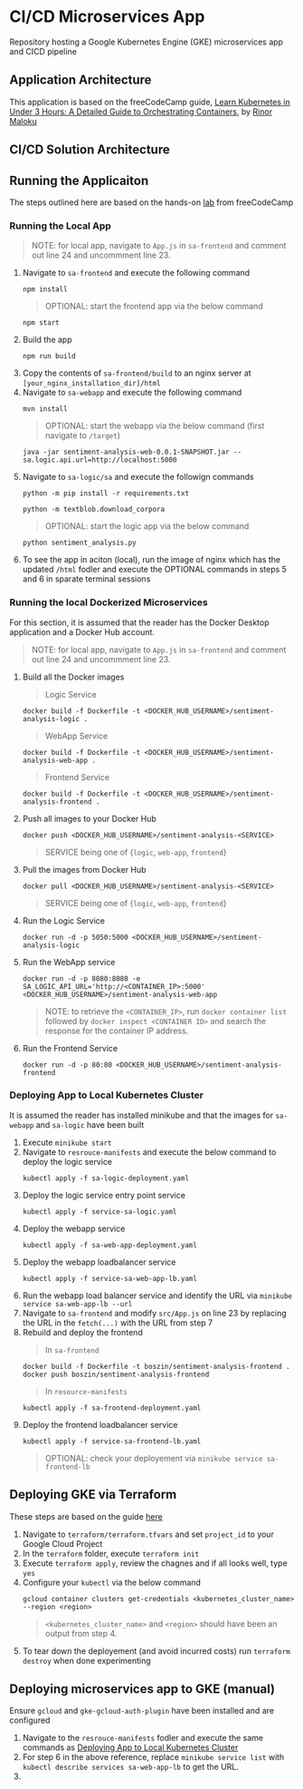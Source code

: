 # CI/CD Microservices App
Repository hosting a Google Kubernetes Engine (GKE) microservices app and CICD pipeline

## Application Architecture
This application is based on the freeCodeCamp guide, [Learn Kubernetes in Under 3 Hours: A Detailed Guide to Orchestrating Containers](https://www.freecodecamp.org/news/learn-kubernetes-in-under-3-hours-a-detailed-guide-to-orchestrating-containers-114ff420e882/), by [Rinor Maloku](https://www.freecodecamp.org/news/author/rinormaloku/)


## CI/CD Solution Architecture

## Running the Applicaiton
The steps outlined here are based on the hands-on [lab](https://www.freecodecamp.org/news/learn-kubernetes-in-under-3-hours-a-detailed-guide-to-orchestrating-containers-114ff420e882/) from freeCodeCamp
### Running the Local App
> NOTE: for local app, navigate to `App.js` in `sa-frontend` and comment out line 24 and uncommment line 23.
1. Navigate to `sa-frontend` and execute the following command
   ```
   npm install
   ```
   > OPTIONAL: start the frontend app via the below command
   ```
   npm start
   ```
2. Build the app
   ```
   npm run build
   ```
3. Copy the contents of `sa-frontend/build` to an nginx server at `[your_nginx_installation_dir]/html`
4. Navigate to `sa-webapp` and execute the following command
   ```
   mvn install
   ```
   > OPTIONAL: start the webapp via the below command  (first navigate to `/target`)
   ```
   java -jar sentiment-analysis-web-0.0.1-SNAPSHOT.jar --sa.logic.api.url=http://localhost:5000
   ```
5. Navigate to `sa-logic/sa` and execute the followign commands
    ```
    python -m pip install -r requirements.txt
    ```
    ```
    python -m textblob.download_corpora
    ```
    > OPTIONAL: start the logic app via the below command
    ```
    python sentiment_analysis.py
    ```
6. To see the app in aciton (local), run the image of nginx which has the updated `/html` fodler and execute the OPTIONAL commands in steps 5 and 6 in sparate terminal sessions

### Running the local Dockerized Microservices
For this section, it is assumed that the reader has the Docker Desktop application and a Docker Hub account.
> NOTE: for local app, navigate to `App.js` in `sa-frontend` and comment out line 24 and uncommment line 23.
1. Build all the Docker images
   > Logic Service
   ```
   docker build -f Dockerfile -t <DOCKER_HUB_USERNAME>/sentiment-analysis-logic .
   ```
   > WebApp Service
   ```
   docker build -f Dockerfile -t <DOCKER_HUB_USERNAME>/sentiment-analysis-web-app .
   ```
   > Frontend Service
   ```
   docker build -f Dockerfile -t <DOCKER_HUB_USERNAME>/sentiment-analysis-frontend .
   ```
2. Push all images to your Docker Hub
   ```
   docker push <DOCKER_HUB_USERNAME>/sentiment-analysis-<SERVICE>
   ```
   > SERVICE being one of {`logic`, `web-app`, `frontend`}
3. Pull the images from Docker Hub
   ```
   docker pull <DOCKER_HUB_USERNAME>/sentiment-analysis-<SERVICE>
   ```
   > SERVICE being one of {`logic`, `web-app`, `frontend`}
4. Run the Logic Service
   ```
   docker run -d -p 5050:5000 <DOCKER_HUB_USERNAME>/sentiment-analysis-logic
   ```
5. Run the WebApp service
   ```
   docker run -d -p 8080:8080 -e SA_LOGIC_API_URL='http://<CONTAINER_IP>:5000' <DOCKER_HUB_USERNAME>/sentiment-analysis-web-app
   ```
   > NOTE: to retrieve the `<CONTAINER_IP>`, run `docker container list` followed by `docker inspect <CONTAINER ID>` and search the response for the container IP address. 
6. Run the Frontend Service
   ```
   docker run -d -p 80:80 <DOCKER_HUB_USERNAME>/sentiment-analysis-frontend
   ```

### Deploying App to Local Kubernetes Cluster <a name="deploy"></a>
It is assumed the reader has installed minikube and that the images for `sa-webapp` and `sa-logic` have been built
1. Execute `minikube start`
2. Navigate to `resrouce-manifests` and execute the below command to deploy the logic service
   ```
   kubectl apply -f sa-logic-deployment.yaml
   ```
3. Deploy the logic service entry point service
   ```
   kubectl apply -f service-sa-logic.yaml
   ```
4. Deploy the webapp service
   ```
   kubectl apply -f sa-web-app-deployment.yaml
   ```
5. Deploy the webapp loadbalancer service
   ```
   kubectl apply -f service-sa-web-app-lb.yaml
   ```
6. Run the webapp load balancer service and identify the URL via `minikube service sa-web-app-lb --url`
7. Navigate to `sa-frontend` and modify `src/App.js` on line 23 by replacing the URL in the `fetch(...)` with the URL from step 7
8. Rebuild and deploy the frontend
   > In `sa-frontend`
   ```
   docker build -f Dockerfile -t boszin/sentiment-analysis-frontend .
   docker push boszin/sentiment-analysis-frontend
   ```
   > In `resource-manifests`
   ```
   kubectl apply -f sa-frontend-deployment.yaml
   ```
9. Deploy the frontend loadbalancer service
   ```
   kubectl apply -f service-sa-frontend-lb.yaml
   ```
   > OPTIONAL: check your deployement via `minikube service sa-frontend-lb`

## Deploying GKE via Terraform
These steps are based on the guide [here](https://developer.hashicorp.com/terraform/tutorials/kubernetes/gke)
1. Navigate to `terraform/terraform.tfvars` and set `project_id` to your Google Cloud Project
2. In the `terraform` folder, execute `terraform init`
3. Execute `terraform apply`, review the chagnes and if all looks well, type `yes`
4. Configure your `kubectl` via the below command
   ```
   gcloud container clusters get-credentials <kubernetes_cluster_name> --region <region>
   ```
   > `<kubernetes_cluster_name>` and `<region>` should have been an output from step 4.
5. To tear down the deployement (and avoid incurred costs) run `terraform destroy` when done experimenting

## Deploying microservices app to GKE (manual)
Ensure `gcloud` and `gke-gcloud-auth-plugin` have been installed and are configured
1. Navigate to the `resrouce-manifests` fodler and execute the same commands as [Deploying App to Local Kubernetes Cluster](#deploy)
2. For step 6 in the above reference, replace `minikube service list` with `kubectl describe services sa-web-app-lb` to get the URL.
3. 